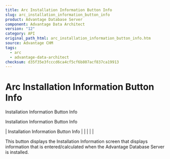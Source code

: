 ```yaml
---
title: Arc Installation Information Button Info
slug: arc_installation_information_button_info
product: Advantage Database Server
component: Advantage Data Architect
version: "12"
category: API
original_path_html: arc_installation_information_button_info.htm
source: Advantage CHM
tags:
  - arc
  - advantage-data-architect
checksum: d35f35e3fcccd6ca4cf5cf6b807acf837ca19913
---
```


# Arc Installation Information Button Info

Installation Information Button Info

Installation Information Button Info

| Installation Information Button Info |  |  |  |  |

This button displays the Installation Information screen that displays information that is entered/calculated when the Advantage Database Server is installed.
